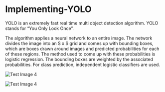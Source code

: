 # Implementing-YOLO
YOLO is an extremely fast real time multi object detection algorithm. YOLO stands for “You Only Look Once”. 

The algorithm applies a neural network to an entire image. The network divides the image into an S x S grid and comes up with bounding boxes, which are boxes drawn around images and predicted probabilities for each of these regions. The method used to come up with these probabilities is logistic regression. The bounding boxes are weighted by the associated probabilities. For class prediction, independent logistic classifiers are used.


![Test Image 4](https://github.com/illisha/Implementing-YOLO/blob/master/CBS_YOUNG_SHELDON_101_IMAGE_CIAN_NO_LOGO_thumb_Master.jpg)


![Test Image 4](https://github.com/illisha/Implementing-YOLO/blob/master/img1.JPG)
